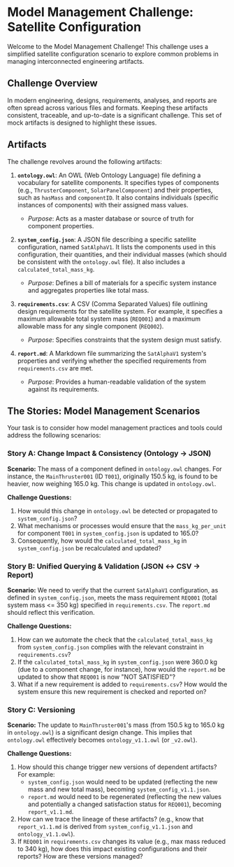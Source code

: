 # Model Management Challenge: Satellite Configuration

Welcome to the Model Management Challenge! This challenge uses a simplified satellite configuration scenario to explore common problems in managing interconnected engineering artifacts.

## Challenge Overview

In modern engineering, designs, requirements, analyses, and reports are often spread across various files and formats. Keeping these artifacts consistent, traceable, and up-to-date is a significant challenge. This set of mock artifacts is designed to highlight these issues.

## Artifacts

The challenge revolves around the following artifacts:

1.  **`ontology.owl`**: An OWL (Web Ontology Language) file defining a vocabulary for satellite components. It specifies types of components (e.g., `ThrusterComponent`, `SolarPanelComponent`) and their properties, such as `hasMass` and `componentID`. It also contains individuals (specific instances of components) with their assigned mass values.
    *   *Purpose*: Acts as a master database or source of truth for component properties.

2.  **`system_config.json`**: A JSON file describing a specific satellite configuration, named `SatAlphaV1`. It lists the components used in this configuration, their quantities, and their individual masses (which should be consistent with the `ontology.owl` file). It also includes a `calculated_total_mass_kg`.
    *   *Purpose*: Defines a bill of materials for a specific system instance and aggregates properties like total mass.

3.  **`requirements.csv`**: A CSV (Comma Separated Values) file outlining design requirements for the satellite system. For example, it specifies a maximum allowable total system mass (`REQ001`) and a maximum allowable mass for any single component (`REQ002`).
    *   *Purpose*: Specifies constraints that the system design must satisfy.

4.  **`report.md`**: A Markdown file summarizing the `SatAlphaV1` system's properties and verifying whether the specified requirements from `requirements.csv` are met.
    *   *Purpose*: Provides a human-readable validation of the system against its requirements.

## The Stories: Model Management Scenarios

Your task is to consider how model management practices and tools could address the following scenarios:

### Story A: Change Impact & Consistency (Ontology → JSON)

**Scenario:**
The mass of a component defined in `ontology.owl` changes. For instance, the `MainThruster001` (ID `T001`), originally 150.5 kg, is found to be heavier, now weighing 165.0 kg. This change is updated in `ontology.owl`.

**Challenge Questions:**
1.  How would this change in `ontology.owl` be detected or propagated to `system_config.json`?
2.  What mechanisms or processes would ensure that the `mass_kg_per_unit` for component `T001` in `system_config.json` is updated to 165.0?
3.  Consequently, how would the `calculated_total_mass_kg` in `system_config.json` be recalculated and updated?

### Story B: Unified Querying & Validation (JSON ↔ CSV → Report)

**Scenario:**
We need to verify that the current `SatAlphaV1` configuration, as defined in `system_config.json`, meets the mass requirement `REQ001` (total system mass <= 350 kg) specified in `requirements.csv`. The `report.md` should reflect this verification.

**Challenge Questions:**
1.  How can we automate the check that the `calculated_total_mass_kg` from `system_config.json` complies with the relevant constraint in `requirements.csv`?
2.  If the `calculated_total_mass_kg` in `system_config.json` were 360.0 kg (due to a component change, for instance), how would the `report.md` be updated to show that `REQ001` is now "NOT SATISFIED"?
3.  What if a new requirement is added to `requirements.csv`? How would the system ensure this new requirement is checked and reported on?

### Story C: Versioning

**Scenario:**
The update to `MainThruster001`'s mass (from 150.5 kg to 165.0 kg in `ontology.owl`) is a significant design change. This implies that `ontology.owl` effectively becomes `ontology_v1.1.owl` (or `_v2.owl`).

**Challenge Questions:**
1.  How should this change trigger new versions of dependent artifacts? For example:
    *   `system_config.json` would need to be updated (reflecting the new mass and new total mass), becoming `system_config_v1.1.json`.
    *   `report.md` would need to be regenerated (reflecting the new values and potentially a changed satisfaction status for `REQ001`), becoming `report_v1.1.md`.
2.  How can we trace the lineage of these artifacts? (e.g., know that `report_v1.1.md` is derived from `system_config_v1.1.json` and `ontology_v1.1.owl`).
3.  If `REQ001` in `requirements.csv` changes its value (e.g., max mass reduced to 340 kg), how does this impact existing configurations and their reports? How are these versions managed?

